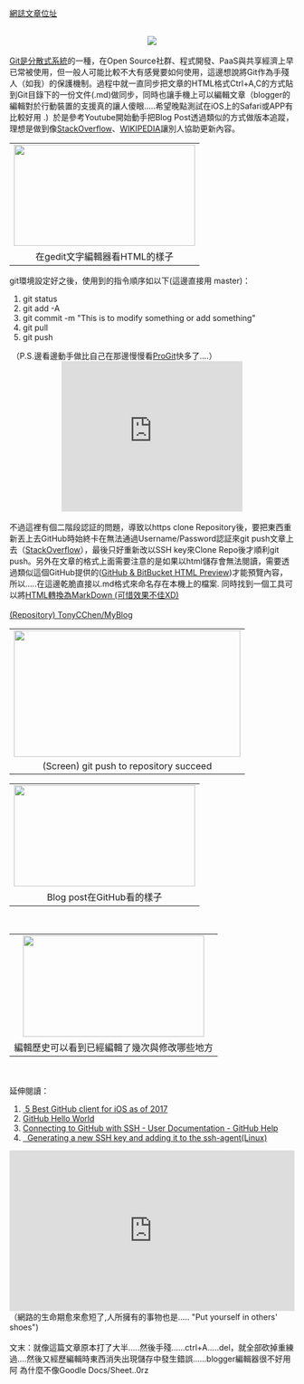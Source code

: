 <a href="https://www.next-lab.ml/2017/05/open-souce-gitmyblog-posts.html" target="_blank">網誌文章位址</a>

<br />
<div class="separator" style="clear: both; text-align: center;">
<a href="https://git-scm.com/images/logo@2x.png" imageanchor="1" style="margin-left: 1em; margin-right: 1em;"><img border="0" src="https://git-scm.com/images/logo@2x.png" /></a></div>
<br />
<a href="http://dylandy.github.io/Easy-Git-Tutorial/" target="_blank">Git是分散式系統</a>的一種，在Open Source社群、程式開發、PaaS與共享經濟上早已常被使用，但一般人可能比較不大有感覺要如何使用，這邊想說將Git作為手殘人（如我）的保護機制。過程中就一直同步把文章的HTML格式Ctrl+A,C的方式貼到Git目錄下的一份文件(.md)做同步，同時也讓手機上可以編輯文章（blogger的編輯對於行動裝置的支援真的讓人傻眼.....希望晚點測試在iOS上的Safari或APP有比較好用 .)&nbsp; 於是參考Youtube開始動手把Blog Post透過類似的方式做版本追蹤，理想是做到像<a href="http://stackoverflow.com/questions/29297154/github-invalid-username-or-password/34919582" target="_blank">StackOverflow</a>、<a href="https://en.wikipedia.org/wiki/Main_Page" target="_blank">WIKIPEDIA</a>讓別人協助更新內容。<br />
<table align="center" cellpadding="0" cellspacing="0" class="tr-caption-container" style="margin-left: auto; margin-right: auto; text-align: center;"><tbody>
<tr><td style="text-align: center;"><a href="https://4.bp.blogspot.com/-s7rdjYvusuY/WRBqIyoHbaI/AAAAAAACfj8/O7d2KD2HsWMjhv7kuOj25PoCRQbjCY0pwCKgB/s1600/Screenshot%2Bfrom%2B2017-05-08%2B17-50-02.png" style="margin-left: auto; margin-right: auto;"><img border="0" height="179" src="https://4.bp.blogspot.com/-s7rdjYvusuY/WRBqIyoHbaI/AAAAAAACfj8/O7d2KD2HsWMjhv7kuOj25PoCRQbjCY0pwCKgB/s320/Screenshot%2Bfrom%2B2017-05-08%2B17-50-02.png" width="320" /></a></td></tr>
<tr><td class="tr-caption" style="text-align: center;">在gedit文字編輯器看HTML的樣子</td></tr>
</tbody></table>
git環境設定好之後，使用到的指令順序如以下(這邊直接用 master)： <br />
<ol>
<li>git status</li>
<li>git add -A</li>
<li>git commit -m "This is to modify something or add something"</li>
<li>git pull</li>
<li>git push</li>
</ol>
&nbsp;（P.S.邊看邊動手做比自己在那邊慢慢看<a href="https://git-scm.com/book/en/v2" target="_blank">ProGit</a>快多了....）<br />
<div class="separator" style="clear: both; text-align: center;">
<iframe allowfullscreen="" class="YOUTUBE-iframe-video" data-thumbnail-src="https://i.ytimg.com/vi/HVsySz-h9r4/0.jpg" frameborder="0" height="266" src="https://www.youtube.com/embed/HVsySz-h9r4?feature=player_embedded" width="320"></iframe></div>
<!--more--><br />
不過這裡有個二階段認証的問題，導致以https
 clone Repository後，要把東西重新丟上去GitHub時始終卡在無法通過Username/Password認証來git 
push文章上去（<a href="http://stackoverflow.com/questions/29297154/github-invalid-username-or-password/34919582" target="_blank">StackOverflow</a>），最後只好重新改以SSH 
key來Clone Repo後才順利git push。另外在文章的格式上面需要注意的是如果以html儲存會無法閱讀，需要透過類似這個GitHub提供的(<a href="https://github.com/htmlpreview/htmlpreview.github.com" target="_blank">GitHub &amp; BitBucket HTML Preview</a>)才能預覽內容，所以.....在這邊乾脆直接以.md格式來命名存在本機上的檔案. 同時找到一個工具可以將<a href="http://www.atool.org/html2markdown.php" target="_blank">HTML轉換為MarkDown (可惜效果不佳XD)</a><br />
<br />
<a href="https://github.com/TonyCCHEN/MyBlog" target="_blank"> (Repository) TonyCChen/MyBlog</a><br />
<table align="center" cellpadding="0" cellspacing="0" class="tr-caption-container" style="margin-left: auto; margin-right: auto; text-align: center;"><tbody>
<tr><td style="text-align: center;"><a href="https://4.bp.blogspot.com/-UvSegXa08_4/WRA7wwg_cDI/AAAAAAACfiQ/y0CB6UbEPkMJeFLGK6txivjW1fFlfVTfwCKgB/s1600/Screenshot%2Bfrom%2B2017-05-08%2B16-46-16.png" style="margin-left: auto; margin-right: auto;"><img border="0" height="224" src="https://4.bp.blogspot.com/-UvSegXa08_4/WRA7wwg_cDI/AAAAAAACfiQ/y0CB6UbEPkMJeFLGK6txivjW1fFlfVTfwCKgB/s400/Screenshot%2Bfrom%2B2017-05-08%2B16-46-16.png" width="400" /></a></td></tr>
<tr><td class="tr-caption" style="text-align: center;">(Screen) git push to repository succeed</td></tr>
</tbody></table>
<table align="center" cellpadding="0" cellspacing="0" class="tr-caption-container" style="margin-left: auto; margin-right: auto; text-align: center;"><tbody>
<tr><td style="text-align: center;"><a href="https://4.bp.blogspot.com/-rkEMpZcEHa0/WRBp1FqjnLI/AAAAAAACfjg/zGXTl_yoltMSObA-0NJkp_As_p7mFwQWACKgB/s1600/Screenshot%2Bfrom%2B2017-05-08%2B18-29-29.png" imageanchor="1" style="margin-left: auto; margin-right: auto;"><img border="0" height="179" src="https://4.bp.blogspot.com/-rkEMpZcEHa0/WRBp1FqjnLI/AAAAAAACfjg/zGXTl_yoltMSObA-0NJkp_As_p7mFwQWACKgB/s320/Screenshot%2Bfrom%2B2017-05-08%2B18-29-29.png" width="320" /></a></td></tr>
<tr><td class="tr-caption" style="text-align: center;">Blog post在GitHub看的樣子</td></tr>
</tbody></table>
<br />
<table align="center" cellpadding="0" cellspacing="0" class="tr-caption-container" style="margin-left: auto; margin-right: auto; text-align: center;"><tbody>
<tr><td style="text-align: center;"><a href="https://2.bp.blogspot.com/-JpicoG4gBCs/WRBp1HaJX-I/AAAAAAACfjg/FgBQOl9tJY0lwWp7hr-0nupKyROUpsftwCKgB/s1600/Screenshot%2Bfrom%2B2017-05-08%2B18-29-36.png" imageanchor="1" style="margin-left: auto; margin-right: auto;"><img border="0" height="179" src="https://2.bp.blogspot.com/-JpicoG4gBCs/WRBp1HaJX-I/AAAAAAACfjg/FgBQOl9tJY0lwWp7hr-0nupKyROUpsftwCKgB/s320/Screenshot%2Bfrom%2B2017-05-08%2B18-29-36.png" width="320" /></a></td></tr>
<tr><td class="tr-caption" style="text-align: center;">編輯歷史可以看到已經編輯了幾次與修改哪些地方</td></tr>
</tbody></table>
<span id="goog_386113051"></span><span id="goog_386113052"></span><br />
<br />
延伸閱讀：<br />
<ol>
<li><a href="https://www.slant.co/topics/1429/~github-clients-for-ios" target="_blank">&nbsp;5 Best GitHub client for iOS as of 2017</a></li>
<li><a href="https://guides.github.com/activities/hello-world/" target="_blank">GitHub Hello World</a>&nbsp;</li>
<li><a href="https://help.github.com/articles/connecting-to-github-with-ssh/" target="_blank">Connecting to GitHub with SSH - User Documentation - GitHub Help</a></li>
<li><a href="https://help.github.com/articles/generating-a-new-ssh-key-and-adding-it-to-the-ssh-agent/" target="_blank">&nbsp; Generating a new SSH key and adding it to the ssh-agent(Linux)</a></li>
</ol>
<div style="max-width: 560;">
<div style="height: 0; padding-bottom: 56.25%; position: relative;">
<iframe allowfullscreen="" frameborder="0" height="315" scrolling="no" src="https://embed.ted.com/talks/jonathan_zittrain_the_web_is_a_random_act_of_kindness" style="height: 100%; left: 0; position: absolute; top: 0; width: 100%;" width="560"></iframe></div>
</div>
（網路的生命期愈來愈短了,人所擁有的事物也是..... "Put yourself in others' shoes")<br />
<br />
文末：就像這篇文章原本打了大半.....然後手殘......ctrl+A.....del，就全部砍掉重練過....然後又經歷編輯時東西消失出現儲存中發生錯誤......blogger編輯器很不好用阿
  為什麼不像Goodle Docs/Sheet..0rz&nbsp; 
